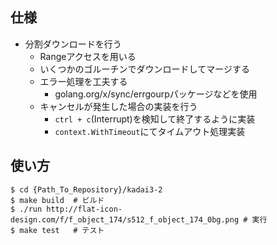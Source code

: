 ## 仕様
- 分割ダウンロードを行う
  - Rangeアクセスを用いる
  - いくつかのゴルーチンでダウンロードしてマージする
  - エラー処理を工夫する
    - golang.org/x/sync/errgourpパッケージなどを使用
  - キャンセルが発生した場合の実装を行う
    - `ctrl + c`(Interrupt)を検知して終了するように実装
    - `context.WithTimeout`にてタイムアウト処理実装


## 使い方
```shell
$ cd {Path_To_Repository}/kadai3-2
$ make build  # ビルド
$ ./run http://flat-icon-design.com/f/f_object_174/s512_f_object_174_0bg.png # 実行
$ make test   # テスト
```
